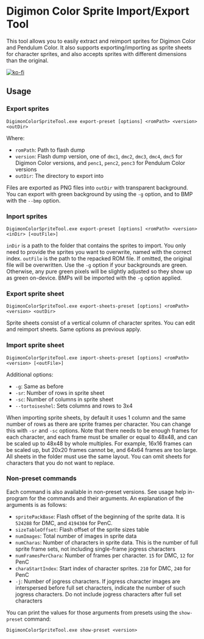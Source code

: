 Digimon Color Sprite Import/Export Tool
=======================================

This tool allows you to easily extract and reimport sprites for Digimon Color
and Pendulum Color. It also supports exporting/importing as sprite sheets for
character sprites, and also accepts sprites with different dimensions than the
original.

[![ko-fi](https://ko-fi.com/img/githubbutton_sm.svg)](https://ko-fi.com/C0C81P4PX)

Usage
-----

### Export sprites

```
DigimonColorSpriteTool.exe export-preset [options] <romPath> <version> <outDir>
```

Where:
- `romPath`: Path to flash dump
- `version`: Flash dump version, one of `dmc1`, `dmc2`, `dmc3`, `dmc4`, `dmc5`
  for Digimon Color versions, and `penc1`, `penc2`, `penc3` for Pendulum Color
  versions
- `outDir`: The directory to export into

Files are exported as PNG files into `outDir` with transparent background.
You can export with green background by using the `-g` option, and to BMP with
the `--bmp` option.

### Inport sprites

```
DigimonColorSpriteTool.exe export-preset [options] <romPath> <version> <inDir> [<outFile>]
```

`inDir` is a path to the folder that contains the sprites to import. You
only need to provide the sprites you want to overwrite, named with the correct
index. `outFile` is the path to the repacked ROM file. If omitted, the
original file will be overwritten. Use the `-g` option if your backgrounds are
green. Otherwise, any pure green pixels will be slightly adjusted so they show
up as green on-device. BMPs will be imported with the `-g` option applied.

### Export sprite sheet

```
DigimonColorSpriteTool.exe export-sheets-preset [options] <romPath> <version> <outDir>
```

Sprite sheets consist of a vertical column of character sprites. You can edit
and reimport sheets. Same options as previous apply.


### Import sprite sheet

```
DigimonColorSpriteTool.exe import-sheets-preset [options] <romPath> <version> [<outFile>]
```

Additional options:
- `-g`: Same as before
- `-sr`: Number of rows in sprite sheet
- `-sc`: Number of columns in sprite sheet
- `--tortoiseshel`: Sets columns and rows to 3x4

When importing sprite sheets, by default it uses 1 column and the same number of
rows as there are sprite frames per character. You can change this with `-sr`
and `-sc` options. Note that there needs to be enough frames for each character,
and each frame must be smaller or equal to 48x48, and can be scaled up to 48x48
by whole multiples. For example, 16x16 frames can be scaled up, but 20x20 frames
cannot be, and 64x64 frames are too large. All sheets in the folder must use the
same layout. You can omit sheets for characters that you do not want to replace.

### Non-preset commands

Each command is also available in non-preset versions. See usage help in-program
for the commands and their arguments. An explanation of the arguments is as
follows:

- `spritePackBase`: Flash offset of the beginning of the sprite data. It is
  `524288` for DMC, and `4194304` for PenC.
- `sizeTableOffset`: Flash offset of the sprite sizes table
- `numImages`: Total number of images in sprite data
- `numCharas`: Number of characters in sprite data. This is the number of full
  sprite frame sets, not including single-frame jogress characters
- `numFramesPerChara`: Number of frames per character. `15` for DMC, `12` for
  PenC
- `charaStartIndex`: Start index of character sprites. `210` for DMC, `240` for
  PenC
- `-j`: Number of jogress characters. If jogress character images are
  interspersed before full set characters, indicate the number of such jogress
  characters. Do not include jogress characters after full set characters

You can print the values for those arguments from presets using the
`show-preset` command:

```
DigimonColorSpriteTool.exe show-preset <version>
```

